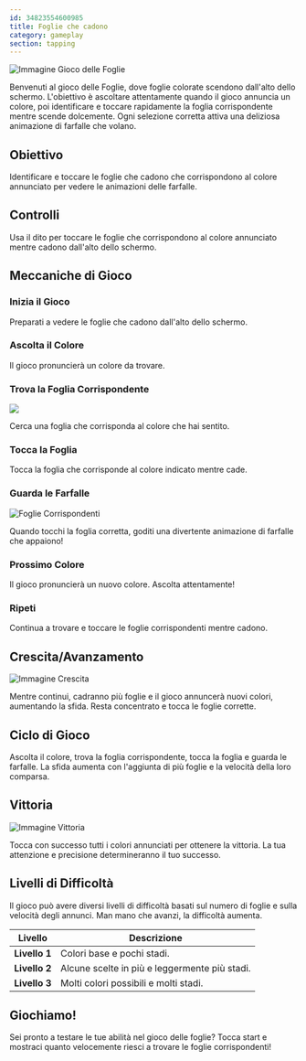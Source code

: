 ```yaml
---
id: 34823554600985
title: Foglie che cadono
category: gameplay
section: tapping
---
```

![Immagine Gioco delle Foglie](https://help.studycat.com/hc/article_attachments/34975872015385)

Benvenuti al gioco delle Foglie, dove foglie colorate scendono dall'alto dello schermo. L'obiettivo è ascoltare attentamente quando il gioco annuncia un colore, poi identificare e toccare rapidamente la foglia corrispondente mentre scende dolcemente. Ogni selezione corretta attiva una deliziosa animazione di farfalle che volano.

## Obiettivo

Identificare e toccare le foglie che cadono che corrispondono al colore annunciato per vedere le animazioni delle farfalle.

## Controlli

Usa il dito per toccare le foglie che corrispondono al colore annunciato mentre cadono dall'alto dello schermo.

## Meccaniche di Gioco

### Inizia il Gioco

Preparati a vedere le foglie che cadono dall'alto dello schermo.

### Ascolta il Colore

Il gioco pronuncierà un colore da trovare.

### Trova la Foglia Corrispondente

![](https://help.studycat.com/hc/article_attachments/34823542330905)

Cerca una foglia che corrisponda al colore che hai sentito.

### Tocca la Foglia

Tocca la foglia che corrisponde al colore indicato mentre cade.

### Guarda le Farfalle

![Foglie Corrispondenti](https://help.studycat.com/hc/article_attachments/34975872017177)

Quando tocchi la foglia corretta, goditi una divertente animazione di farfalle che appaiono!

### Prossimo Colore

Il gioco pronuncierà un nuovo colore. Ascolta attentamente!

### Ripeti

Continua a trovare e toccare le foglie corrispondenti mentre cadono.

## Crescita/Avanzamento

![Immagine Crescita](https://help.studycat.com/hc/article_attachments/34918104076185)

Mentre continui, cadranno più foglie e il gioco annuncerà nuovi colori, aumentando la sfida. Resta concentrato e tocca le foglie corrette.

## Ciclo di Gioco

Ascolta il colore, trova la foglia corrispondente, tocca la foglia e guarda le farfalle. La sfida aumenta con l'aggiunta di più foglie e la velocità della loro comparsa.

## Vittoria

![Immagine Vittoria](https://help.studycat.com/hc/article_attachments/34918075320217)

Tocca con successo tutti i colori annunciati per ottenere la vittoria. La tua attenzione e precisione determineranno il tuo successo.

## Livelli di Difficoltà

Il gioco può avere diversi livelli di difficoltà basati sul numero di foglie e sulla velocità degli annunci. Man mano che avanzi, la difficoltà aumenta.

| Livello | Descrizione |
| --- | --- |
| **Livello&nbsp;1** | Colori base e pochi stadi. |
| **Livello&nbsp;2** | Alcune scelte in più e leggermente più stadi. |
| **Livello&nbsp;3** | Molti colori possibili e molti stadi. |

## Giochiamo!

Sei pronto a testare le tue abilità nel gioco delle foglie? Tocca start e mostraci quanto velocemente riesci a trovare le foglie corrispondenti!

